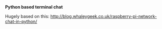__Python based terminal chat__

Hugely based on this:
http://blog.whaleygeek.co.uk/raspberry-pi-network-chat-in-python/